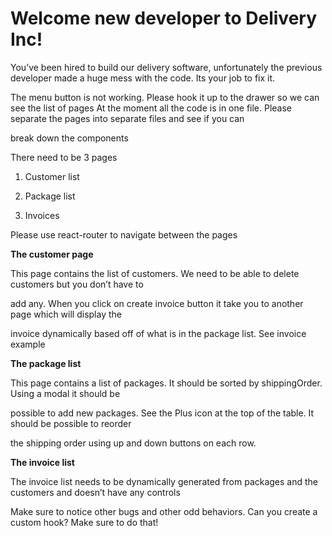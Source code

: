 # Welcome new developer to Delivery Inc!

You’ve been hired to build our delivery software, unfortunately the previous developer made a huge
mess with the code. Its your job to fix it.

The menu button is not working. Please hook it up to the drawer so we can see the list of pages
At the moment all the code is in one file. Please separate the pages into separate files and see if you can

break down the components

There need to be 3 pages

1. Customer list

2. Package list

3. Invoices

Please use react-router to navigate between the pages

**The customer page**

This page contains the list of customers. We need to be able to delete customers but you don’t have to

add any. When you click on create invoice button it take you to another page which will display the

invoice dynamically based off of what is in the package list. See invoice example

**The package list**

This page contains a list of packages. It should be sorted by shippingOrder. Using a modal it should be

possible to add new packages. See the Plus icon at the top of the table. It should be possible to reorder

the shipping order using up and down buttons on each row.

**The invoice list**

The invoice list needs to be dynamically generated from packages and the customers and doesn’t have
any controls

Make sure to notice other bugs and other odd behaviors. Can you create a custom hook? Make sure to
do that!
